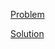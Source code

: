 [Problem](https://leetcode.com/problems/dota2-senate)

[Solution](https://leetcode.com/problems/dota2-senate/solutions/3484668/649-dota2-senate-simple-solution)
